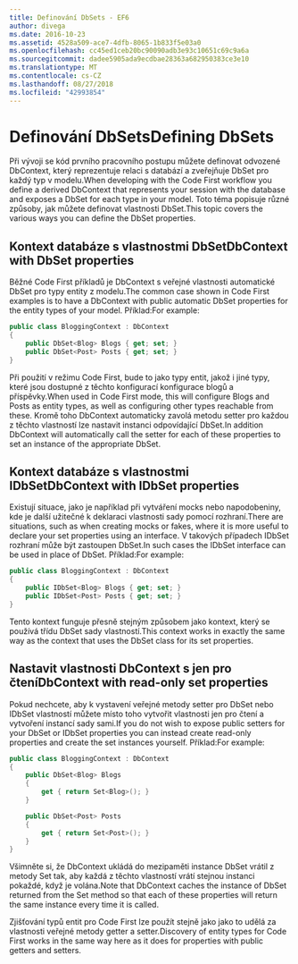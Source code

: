 ```yaml
---
title: Definování DbSets - EF6
author: divega
ms.date: 2016-10-23
ms.assetid: 4528a509-ace7-4dfb-8065-1b833f5e03a0
ms.openlocfilehash: cc45ed1ceb20bc90090adb3e93c10651c69c9a6a
ms.sourcegitcommit: dadee5905ada9ecdbae28363a682950383ce3e10
ms.translationtype: MT
ms.contentlocale: cs-CZ
ms.lasthandoff: 08/27/2018
ms.locfileid: "42993854"
---
```

# <a name="defining-dbsets"></a><span data-ttu-id="c70c1-102">Definování DbSets</span><span class="sxs-lookup"><span data-stu-id="c70c1-102">Defining DbSets</span></span>
<span data-ttu-id="c70c1-103">Při vývoji se kód prvního pracovního postupu můžete definovat odvozené DbContext, který reprezentuje relaci s databází a zveřejňuje DbSet pro každý typ v modelu.</span><span class="sxs-lookup"><span data-stu-id="c70c1-103">When developing with the Code First workflow you define a derived DbContext that represents your session with the database and exposes a DbSet for each type in your model.</span></span> <span data-ttu-id="c70c1-104">Toto téma popisuje různé způsoby, jak můžete definovat vlastnosti DbSet.</span><span class="sxs-lookup"><span data-stu-id="c70c1-104">This topic covers the various ways you can define the DbSet properties.</span></span>  

## <a name="dbcontext-with-dbset-properties"></a><span data-ttu-id="c70c1-105">Kontext databáze s vlastnostmi DbSet</span><span class="sxs-lookup"><span data-stu-id="c70c1-105">DbContext with DbSet properties</span></span>  

<span data-ttu-id="c70c1-106">Běžné Code First příkladů je DbContext s veřejné vlastnosti automatické DbSet pro typy entity z modelu.</span><span class="sxs-lookup"><span data-stu-id="c70c1-106">The common case shown in Code First examples is to have a DbContext with public automatic DbSet properties for the entity types of your model.</span></span> <span data-ttu-id="c70c1-107">Příklad:</span><span class="sxs-lookup"><span data-stu-id="c70c1-107">For example:</span></span>  

``` csharp
public class BloggingContext : DbContext
{
    public DbSet<Blog> Blogs { get; set; }
    public DbSet<Post> Posts { get; set; }
}
```  

<span data-ttu-id="c70c1-108">Při použití v režimu Code First, bude to jako typy entit, jakož i jiné typy, které jsou dostupné z těchto konfigurací konfigurace blogů a příspěvky.</span><span class="sxs-lookup"><span data-stu-id="c70c1-108">When used in Code First mode, this will configure Blogs and Posts as entity types, as well as configuring other types reachable from these.</span></span> <span data-ttu-id="c70c1-109">Kromě toho DbContext automaticky zavolá metodu setter pro každou z těchto vlastností lze nastavit instanci odpovídající DbSet.</span><span class="sxs-lookup"><span data-stu-id="c70c1-109">In addition DbContext will automatically call the setter for each of these properties to set an instance of the appropriate DbSet.</span></span>  

## <a name="dbcontext-with-idbset-properties"></a><span data-ttu-id="c70c1-110">Kontext databáze s vlastnostmi IDbSet</span><span class="sxs-lookup"><span data-stu-id="c70c1-110">DbContext with IDbSet properties</span></span>  

<span data-ttu-id="c70c1-111">Existují situace, jako je například při vytváření mocks nebo napodobeniny, kde je další užitečné k deklaraci vlastnosti sady pomocí rozhraní.</span><span class="sxs-lookup"><span data-stu-id="c70c1-111">There are situations, such as when creating mocks or fakes, where it is more useful to declare your set properties using an interface.</span></span> <span data-ttu-id="c70c1-112">V takových případech IDbSet rozhraní může být zastoupen DbSet.</span><span class="sxs-lookup"><span data-stu-id="c70c1-112">In such cases the IDbSet interface can be used in place of DbSet.</span></span> <span data-ttu-id="c70c1-113">Příklad:</span><span class="sxs-lookup"><span data-stu-id="c70c1-113">For example:</span></span>  

``` csharp
public class BloggingContext : DbContext
{
    public IDbSet<Blog> Blogs { get; set; }
    public IDbSet<Post> Posts { get; set; }
}
```  

<span data-ttu-id="c70c1-114">Tento kontext funguje přesně stejným způsobem jako kontext, který se používá třídu DbSet sady vlastností.</span><span class="sxs-lookup"><span data-stu-id="c70c1-114">This context works in exactly the same way as the context that uses the DbSet class for its set properties.</span></span>  

## <a name="dbcontext-with-read-only-set-properties"></a><span data-ttu-id="c70c1-115">Nastavit vlastnosti DbContext s jen pro čtení</span><span class="sxs-lookup"><span data-stu-id="c70c1-115">DbContext with read-only set properties</span></span>  

<span data-ttu-id="c70c1-116">Pokud nechcete, aby k vystavení veřejné metody setter pro DbSet nebo IDbSet vlastností můžete místo toho vytvořit vlastnosti jen pro čtení a vytvoření instancí sady sami.</span><span class="sxs-lookup"><span data-stu-id="c70c1-116">If you do not wish to expose public setters for your DbSet or IDbSet properties you can instead create read-only properties and create the set instances yourself.</span></span> <span data-ttu-id="c70c1-117">Příklad:</span><span class="sxs-lookup"><span data-stu-id="c70c1-117">For example:</span></span>  

``` csharp
public class BloggingContext : DbContext
{
    public DbSet<Blog> Blogs
    {
        get { return Set<Blog>(); }
    }

    public DbSet<Post> Posts
    {
        get { return Set<Post>(); }
    }
}
```  

<span data-ttu-id="c70c1-118">Všimněte si, že DbContext ukládá do mezipaměti instance DbSet vrátil z metody Set tak, aby každá z těchto vlastností vrátí stejnou instanci pokaždé, když je volána.</span><span class="sxs-lookup"><span data-stu-id="c70c1-118">Note that DbContext caches the instance of DbSet returned from the Set method so that each of these properties will return the same instance every time it is called.</span></span>  

<span data-ttu-id="c70c1-119">Zjišťování typů entit pro Code First lze použít stejně jako jako to udělá za vlastnosti veřejné metody getter a setter.</span><span class="sxs-lookup"><span data-stu-id="c70c1-119">Discovery of entity types for Code First works in the same way here as it does for properties with public getters and setters.</span></span>  
